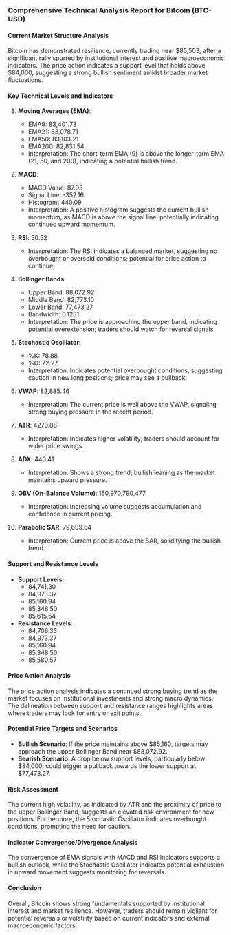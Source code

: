 ### Comprehensive Technical Analysis Report for Bitcoin (BTC-USD)

#### Current Market Structure Analysis
Bitcoin has demonstrated resilience, currently trading near $85,503, after a significant rally spurred by institutional interest and positive macroeconomic indicators. The price action indicates a support level that holds above $84,000, suggesting a strong bullish sentiment amidst broader market fluctuations.

#### Key Technical Levels and Indicators
1. **Moving Averages (EMA)**:
   - EMA9: 83,401.73
   - EMA21: 83,078.71
   - EMA50: 83,103.21
   - EMA200: 82,831.54
   - Interpretation: The short-term EMA (9) is above the longer-term EMA (21, 50, and 200), indicating a potential bullish trend.

2. **MACD**:
   - MACD Value: 87.93
   - Signal Line: -352.16
   - Histogram: 440.09
   - Interpretation: A positive histogram suggests the current bullish momentum, as MACD is above the signal line, potentially indicating continued upward momentum.

3. **RSI**: 50.52
   - Interpretation: The RSI indicates a balanced market, suggesting no overbought or oversold conditions; potential for price action to continue.

4. **Bollinger Bands**:
   - Upper Band: 88,072.92
   - Middle Band: 82,773.10
   - Lower Band: 77,473.27
   - Bandwidth: 0.1281
   - Interpretation: The price is approaching the upper band, indicating potential overextension; traders should watch for reversal signals.

5. **Stochastic Oscillator**:
   - %K: 78.88
   - %D: 72.27
   - Interpretation: Indicates potential overbought conditions, suggesting caution in new long positions; price may see a pullback.

6. **VWAP**: 82,885.46
   - Interpretation: The current price is well above the VWAP, signaling strong buying pressure in the recent period.

7. **ATR**: 4270.88
   - Interpretation: Indicates higher volatility; traders should account for wider price swings.

8. **ADX**: 443.41
   - Interpretation: Shows a strong trend; bullish leaning as the market maintains upward pressure.

9. **OBV (On-Balance Volume)**: 150,970,790,477
   - Interpretation: Increasing volume suggests accumulation and confidence in current pricing.

10. **Parabolic SAR**: 79,609.64
    - Interpretation: Current price is above the SAR, solidifying the bullish trend.

#### Support and Resistance Levels
- **Support Levels**:
  - 84,741.30
  - 84,973.37
  - 85,160.94
  - 85,348.50
  - 85,615.54
- **Resistance Levels**:
  - 84,706.33
  - 84,973.37
  - 85,160.94
  - 85,348.50
  - 85,580.57

#### Price Action Analysis
The price action analysis indicates a continued strong buying trend as the market focuses on institutional investments and strong macro dynamics. The delineation between support and resistance ranges highlights areas where traders may look for entry or exit points.

#### Potential Price Targets and Scenarios
- **Bullish Scenario**: If the price maintains above $85,160, targets may approach the upper Bollinger Band near $88,072.92.
- **Bearish Scenario**: A drop below support levels, particularly below $84,000, could trigger a pullback towards the lower support at $77,473.27.

#### Risk Assessment
The current high volatility, as indicated by ATR and the proximity of price to the upper Bollinger Band, suggests an elevated risk environment for new positions. Furthermore, the Stochastic Oscillator indicates overbought conditions, prompting the need for caution.

#### Indicator Convergence/Divergence Analysis
The convergence of EMA signals with MACD and RSI indicators supports a bullish outlook, while the Stochastic Oscillator indicates potential exhaustion in upward movement suggests monitoring for reversals.

#### Conclusion
Overall, Bitcoin shows strong fundamentals supported by institutional interest and market resilience. However, traders should remain vigilant for potential reversals or volatility based on current indicators and external macroeconomic factors.